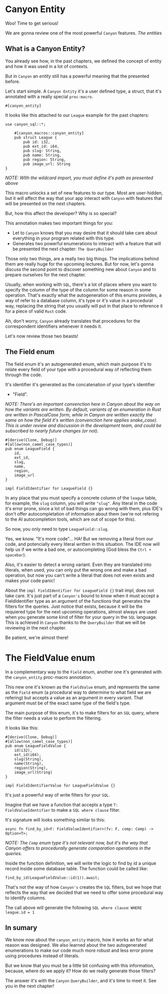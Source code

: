 # Canyon Entity

Woo! Time to get serious!

We are gonna review one of the most powerful `Canyon` features. *The entities*


## What is a Canyon Entity?

You already see how, in the past chapters, we defined the concept of entity and
how it was used in a lot of contexts.

But in `Canyon` an *entity* still has a powerful meaning that the presented before.

Let's start simple. A `Canyon Entity` it's a user defined type, a struct, that
it's annotated with a really special `proc-macro`.

`#[canyon_entity]`

It looks like this attached to our `League` example for the past chapters:

```
use canyon_sql::*;

    #[canyon_macros::canyon_entity]
    pub struct League {
        pub id: i32,
        pub ext_id: i64,
        pub slug: String,
        pub name: String,
        pub region: String,
        pub image_url: String
}
```

*NOTE: WIth the wildcard import, you must define it's path as presented above*

This macro unlocks a set of new features to our type. Most are user-hidden, but
it will affect the way that your app interact with `Canyon` with features
that will be presented on the next chapters.

But, how this affect the developer? Why is so special?

This annotation makes two important things for you:

- Let to `Canyon` knows that you may desire that it should take care about
everything in your program related with this type.
- Generates two powerful enumerations to interact with a feature that
will be presented the next chapter: `The QueryBuilder`

Those only two things, are a really two big things. The implications behind
them are really huge for the upcoming lectures. But for now, let's gonna 
discuss the second point to discover something new about `Canyon` and
to prepare ourselves for the next chapter.

Usually, when working with `SQL`, there's a lot of places where you want to 
specify the column of the type of the column for some reason in some operation.
That's exactly what the autogeneration of this enums provides, a way of refer
to a database column, it's type or it's value in a procedural way, replacing
the string that you usually will put in that place to reference it for a
piece of valid `Rust` code. 

Ah, don't worry, `Canyon` already translates that procedures for the correspondent
identifiers whenever it needs it.

Let's now review those two beasts!

## The Field enum

The field enum it's an autogenerated enum, which main purpose it's to relate
every field of your type with a procedural way of reflecting them through the code.

It's identifier it's generated as the concatenation of your type's identifier
+ "Field".

*NOTE: There's an important convenction here in Canyon about the way on how the variants*
*are written. By default, variants of an enumeration in Rust are written in PascalCase form,*
*while in Canyon are written exactly the same on how the field it's written (convenction here*
*applies snake_case).*
*This is under review and discussion in the development team, and could be subscribed to nearly*
*future changes (or not).*

```
#[derive(Clone, Debug)]
#[allow(non_camel_case_types)]
pub enum LeagueField {
    id,
    ext_id,
    slug, 
    name, 
    region, 
    image_url
}

impl FieldIdentifier for LeagueField {}
```

In any place that you must specify a concrete column of the `league` table, for example, the
`slug` column, you will write `"slug"`. Any literal in the code it's error prone, since a lot of
bad things can go wrong with them, plus IDE's don't offer autocompletation of information about
them (we're not refering to the AI autocompletion tools, which are out of scope for this).

So now, you only need to type `LeagueField::slug`.

Yes, we know. "It's more code"... HA! But we removing a literal from our code, and potencially
every literal written in this situation. The IDE now will help us if we write a bad one, or 
autocompleting (God bless the `Ctrl + spacebar`).

Also, it's easier to detect a wrong variant. Even they are translated into literals, when used,
you can only put the wrong one and make a bad operation, but now you can't write a literal
that does not even exists and makes your code panic!

About the `impl FieldIdentifier for LeagueField {}` trait impl, does not take care.
It's just part of a `Canyon's` bound to know when it must accept a FieldIdentifier
type as an argument of the functions that generates the filters for the queries.
Just notice that exists, because it will be the requiered type for the next
upcoming operations, almost always are used when you generate some kind
of filter for your query in the `SQL` language. This is achieved in `Canyon`
thanks to the `QueryBuilder` that we will be reviewing in the next chapter.

Be patient, we're almost there!


# The FieldValue enum

In a complementary way to the `Field` enum, another one it's generated with the `canyon_entity`
proc-macro annotation. 

This new one it's known as the `FieldValue` enum, and represents the same as the `Field`
enum (a procedural way to determine to what field we are refering) but accepts a value
as an argument in every variant. That argument must be of the exact same type of
the field's type.

The main purpose of this enum, it's to make filters for an `SQL` query, where the
filter needs a value to perform the filtering. 

It looks like this:

```
#[derive(Clone, Debug)]
#[allow(non_camel_case_types)]
pub enum LeagueFieldValue {
    id(i32),
    ext_id(i64),
    slug(String), 
    name(String), 
    region(String), 
    image_url(String)
}

impl FieldIdentifierValue for LeagueFieldValue {}
```

It's just a powerful way of write filters for your `SQL`.

Imagine that we have a function that accepts a type `T: FieldValueIdentifier` to
make a `SQL where clause` filter.

It's signature will looks something similar to this:

`async fn find_by_id<F: FieldValueIdentifier>(fv: F, comp: Comp) -> Option<T>;`

*NOTE: The `Comp` enum type it's not relevant now, but it's the way that Canyon offers*
*to procedurally generate comparation operations in the queries.*

Inside the function definition, we will write the logic to find by id a unique record inside
some database table. The function could be called like:

`find_by_id(LeagueFieldValue::id(1)).await;`

That's not the way of how `Canyon's` creates the `SQL` filters, but we hope that reflects
the way that we decided that we need to offer some procedural way to identify columns.

The call above will generate the following `SQL where clause`:
`WHERE league.id = 1`


## In sumary

We know now about the `canyon_entity` macro, how it works an for what reason was designed.
We also learned about the two autogenerated enumerations to make our code much more robust
and less error prone using procedures instead of literals.

But we know that you must be a little bit confusing with this information, because, where
do we apply it? How do we really generate those filters?

The answer it's with the `Canyon` `QueryBuilder`, and it's time to meet it.
See you in the next chapter!

